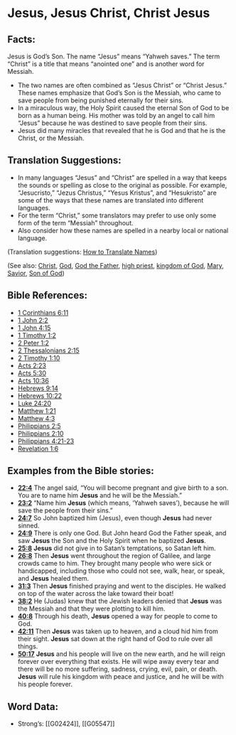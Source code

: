 # Jesus, Jesus Christ, Christ Jesus

## Facts:

Jesus is God’s Son. The name “Jesus” means “Yahweh saves.” The term “Christ” is a title that means “anointed one” and is another word for Messiah.

* The two names are often combined as “Jesus Christ” or “Christ Jesus.” These names emphasize that God’s Son is the Messiah, who came to save people from being punished eternally for their sins.
* In a miraculous way, the Holy Spirit caused the eternal Son of God to be born as a human being. His mother was told by an angel to call him “Jesus” because he was destined to save people from their sins.
* Jesus did many miracles that revealed that he is God and that he is the Christ, or the Messiah.

## Translation Suggestions:

* In many languages “Jesus” and “Christ” are spelled in a way that keeps the sounds or spelling as close to the original as possible. For example, “Jesucristo,” “Jezus Christus,” “Yesus Kristus”, and “Hesukristo” are some of the ways that these names are translated into different languages.
* For the term “Christ,” some translators may prefer to use only some form of the term “Messiah” throughout.
* Also consider how these names are spelled in a nearby local or national language.

(Translation suggestions: [How to Translate Names](../../translate/translate-names))

(See also: [Christ](../kt/christ.md), [God](../kt/god.md), [God the Father](../kt/godthefather.md), [high priest](../kt/highpriest.md), [kingdom of God](../kt/kingdomofgod.md), [Mary](../names/mary.md), [Savior](../kt/savior.md), [Son of God](../kt/sonofgod.md))

## Bible References:

* [1 Corinthians 6:11](rc://en/tn/help/1co/06/11)
* [1 John 2:2](rc://en/tn/help/1jn/02/02)
* [1 John 4:15](rc://en/tn/help/1jn/04/15)
* [1 Timothy 1:2](rc://en/tn/help/1ti/01/02)
* [2 Peter 1:2](rc://en/tn/help/2pe/01/02)
* [2 Thessalonians 2:15](rc://en/tn/help/2th/02/15)
* [2 Timothy 1:10](rc://en/tn/help/2ti/01/10)
* [Acts 2:23](rc://en/tn/help/act/02/23)
* [Acts 5:30](rc://en/tn/help/act/05/30)
* [Acts 10:36](rc://en/tn/help/act/10/36)
* [Hebrews 9:14](rc://en/tn/help/heb/09/14)
* [Hebrews 10:22](rc://en/tn/help/heb/10/22)
* [Luke 24:20](rc://en/tn/help/luk/24/20)
* [Matthew 1:21](rc://en/tn/help/mat/01/21)
* [Matthew 4:3](rc://en/tn/help/mat/04/03)
* [Philippians 2:5](rc://en/tn/help/php/02/05)
* [Philippians 2:10](rc://en/tn/help/php/02/10)
* [Philippians 4:21-23](rc://en/tn/help/php/04/21)
* [Revelation 1:6](rc://en/tn/help/rev/01/06)

## Examples from the Bible stories:

* __[22:4](rc://en/tn/help/obs/22/04)__ The angel said, “You will become pregnant and give birth to a son. You are to name him __Jesus__ and he will be the Messiah.”
* __[23:2](rc://en/tn/help/obs/23/02)__ “Name him __Jesus__ (which means, ‘Yahweh saves’), because he will save the people from their sins.”
* __[24:7](rc://en/tn/help/obs/24/07)__ So John baptized him (Jesus), even though __Jesus__ had never sinned.
* __[24:9](rc://en/tn/help/obs/24/09)__ There is only one God. But John heard God the Father speak, and saw __Jesus__ the Son and the Holy Spirit when he baptized __Jesus__.
* __[25:8](rc://en/tn/help/obs/25/08)__ __Jesus__ did not give in to Satan’s temptations, so Satan left him.
* __[26:8](rc://en/tn/help/obs/26/08)__ Then __Jesus__ went throughout the region of Galilee, and large crowds came to him. They brought many people who were sick or handicapped, including those who could not see, walk, hear, or speak, and __Jesus__ healed them.
* __[31:3](rc://en/tn/help/obs/31/03)__ Then __Jesus__ finished praying and went to the disciples. He walked on top of the water across the lake toward their boat!
* __[38:2](rc://en/tn/help/obs/38/02)__ He (Judas) knew that the Jewish leaders denied that __Jesus__ was the Messiah and that they were plotting to kill him.
* __[40:8](rc://en/tn/help/obs/40/08)__ Through his death, __Jesus__ opened a way for people to come to God.
* __[42:11](rc://en/tn/help/obs/42/11)__ Then __Jesus__ was taken up to heaven, and a cloud hid him from their sight. __Jesus__ sat down at the right hand of God to rule over all things.
* __[50:17](rc://en/tn/help/obs/50/17)__ __Jesus__ and his people will live on the new earth, and he will reign forever over everything that exists. He will wipe away every tear and there will be no more suffering, sadness, crying, evil, pain, or death. __Jesus__ will rule his kingdom with peace and justice, and he will be with his people forever.

## Word Data:

* Strong’s: [[G02424]], [[G05547]]
